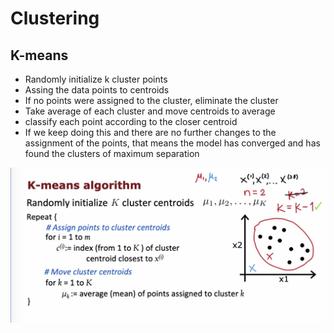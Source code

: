 # Clustering

## K-means

- Randomly initialize k cluster points
- Assing the data points to centroids
- If no points were assigned to the cluster, eliminate the cluster
- Take average of each cluster and move centroids to average
- classify each point according to the closer centroid
- If we keep doing this and there are no further changes to the assignment of the points, that means the model has converged and has found the clusters of maximum separation

![](./assets/kmeans.png)



